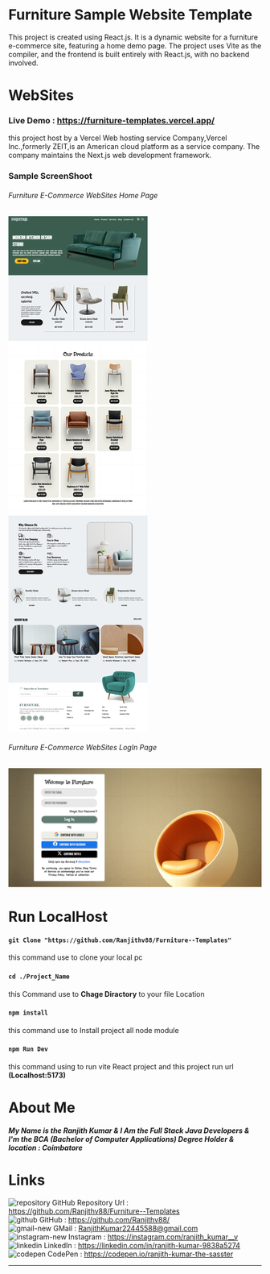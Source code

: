 # Furniture Sample Website Template
This project is created using React.js. It is a dynamic website for a furniture e-commerce site, featuring a home demo page. The project uses Vite as the compiler, and the frontend is built entirely with React.js, with no backend involved.

# WebSites 
### Live Demo : <https://furniture-templates.vercel.app/>
<p>this project host by a Vercel Web hosting service Company,Vercel Inc.,formerly ZEIT,is an American cloud platform as a service company. The company maintains the Next.js web development framework.</p>

### Sample ScreenShoot 
###### Furniture E-Commerce WebSites Home Page <br>
![](https://raw.githubusercontent.com/Ranjithv88/Furniture--Templates/refs/heads/master/ScreenShot/Furniture%20Home%20sample%20.png)
###### Furniture E-Commerce WebSites LogIn Page <br>
![](https://raw.githubusercontent.com/Ranjithv88/Furniture--Templates/refs/heads/master/ScreenShot/Furniture%20LogIn%20page%20sample.png)

# Run LocalHost

#### `git Clone "https://github.com/Ranjithv88/Furniture--Templates"` <br> 
this command use to clone your local pc

#### `cd ./Project_Name`<br>
this Command use to **Chage Diractory** to your file Location <br>

#### `npm install`<br>
this command use to Install project all node module<br>

#### `npm Run Dev`<br>
this command using to run vite React project and this project run url **(Localhost:5173)** <br>

# About Me 
##### My Name is the Ranjith Kumar & I Am the Full Stack Java Developers & I'm the BCA (Bachelor of Computer Applications) Degree Holder & location : Coimbatore 

# Links 
<img width="28" height="28" src="https://img.icons8.com/ios/50/repository.png" alt="repository"/> GitHub Repository Url : <https://github.com/Ranjithv88/Furniture--Templates> <br>
<img width="28" height="28" src="https://img.icons8.com/glyph-neue/64/github.png" alt="github"/> GitHub : <https://github.com/Ranjithv88/> <br>
<img width="28" height="28" src="https://img.icons8.com/bubbles/50/gmail-new.png" alt="gmail-new"/> GMail : <RanjithKumar22445588@gmail.com> <br>
<img width="28" height="28" src="https://img.icons8.com/fluency/50/instagram-new.png" alt="instagram-new"/> Instagram : <https://instagram.com/ranjith_kumar__v> <br>
<img width="28" height="28" src="https://img.icons8.com/color/50/linkedin.png" alt="linkedin"/> LinkedIn : <https://linkedin.com/in/ranjith-kumar-9838a5274> <br>
<img width="28" height="28" src="https://img.icons8.com/ios-filled/50/codepen.png" alt="codepen"/> CodePen : <https://codepen.io/ranjith-kumar-the-sasster> <br>

---

